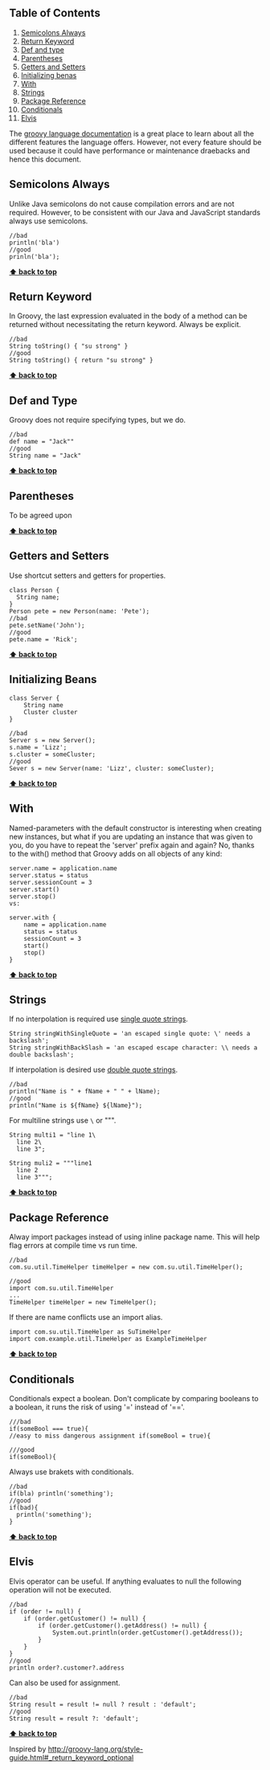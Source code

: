 ## Table of Contents

  1. [Semicolons Always](#semicolons-always)
  1. [Return Keyword](#return-keyword)
  1. [Def and type](#def-and-type)
  1. [Parentheses](#parentheses)
  1. [Getters and Setters](#getters-and-setters)
  1. [Initializing benas](#initializing-beans)
  1. [With](#with)
  1. [Strings](#strings)
  1. [Package Reference](#package-reference)
  1. [Conditionals](#conditionals)
  1. [Elvis](#elvis)

The [groovy language documentation](http://docs.groovy-lang.org/latest/html/documentation/index.htm) is a great place to learn
about all the different features the language offers. However, not every feature should be used because it could have
performance or maintenance draebacks and hence this document.
  

## Semicolons Always
Unlike Java semicolons do not cause compilation errors and are not required. However, to be consistent with our Java and
JavaScript standards always use semicolons.
```
//bad
println('bla')
//good
prinln('bla');
```
**[⬆ back to top](#table-of-contents)**

## Return Keyword
In Groovy, the last expression evaluated in the body of a method can be returned without necessitating the return keyword.
Always be explicit.
```
//bad
String toString() { "su strong" }
//good
String toString() { return "su strong" }
```

**[⬆ back to top](#table-of-contents)**

## Def and Type
Groovy does not require specifying types, but we do.
```
//bad
def name = "Jack""
//good
String name = "Jack"
```

**[⬆ back to top](#table-of-contents)**

## Parentheses
To be agreed upon

**[⬆ back to top](#table-of-contents)**

## Getters and Setters
Use shortcut setters and getters for properties.
```
class Person {
  String name;
}
Person pete = new Person(name: 'Pete');
//bad
pete.setName('John');
//good
pete.name = 'Rick';
```

**[⬆ back to top](#table-of-contents)**

## Initializing Beans
```
class Server {
    String name
    Cluster cluster
}

//bad
Server s = new Server();
s.name = 'Lizz';
s.cluster = someCluster;
//good
Sever s = new Server(name: 'Lizz', cluster: someCluster);
```

**[⬆ back to top](#table-of-contents)**

## With 

Named-parameters with the default constructor is interesting when creating new instances, but what if you are updating an instance that was given to you, do you have to repeat the 'server' prefix again and again? No, thanks to the with() method that Groovy adds on all objects of any kind:
```
server.name = application.name
server.status = status
server.sessionCount = 3
server.start()
server.stop()
vs:

server.with {
    name = application.name
    status = status
    sessionCount = 3
    start()
    stop()
}
```

**[⬆ back to top](#table-of-contents)**

## Strings
If no interpolation is required use [single quote strings](http://docs.groovy-lang.org/latest/html/documentation/index.html#_single_quoted_string).
```
String stringWithSingleQuote = 'an escaped single quote: \' needs a backslash';
String stringWithBackSlash = 'an escaped escape character: \\ needs a double backslash';
```

If interpolation is desired use [double quote strings](http://docs.groovy-lang.org/latest/html/documentation/index.html#_double_quoted_string).
```
//bad
println("Name is " + fName + " " + lName);
//good
println("Name is ${fName} ${lName}");
```

For multiline strings use `\` or """.
```
String multi1 = "line 1\
  line 2\
  line 3";
  
String muli2 = """line1
  line 2
  line 3""";
```

**[⬆ back to top](#table-of-contents)**

## Package Reference
Alway import packages instead of using inline package name.
This will help flag errors at compile time vs run time.
```
//bad
com.su.util.TimeHelper timeHelper = new com.su.util.TimeHelper();

//good
import com.su.util.TimeHelper
...
TimeHelper timeHelper = new TimeHelper();
```

If there are name conflicts use an import alias.
```
import com.su.util.TimeHelper as SuTimeHelper
import com.example.util.TimeHelper as ExampleTimeHelper
```

**[⬆ back to top](#table-of-contents)**

## Conditionals

Conditionals expect a boolean. Don't complicate by comparing booleans to a boolean, it runs the risk of using '=' instead of '=='.

```
///bad
if(someBool === true){
//easy to miss dangerous assignment if(someBool = true){

///good
if(someBool){
```

Always use brakets with conditionals.
```
//bad
if(bla) println('something');
//good
if(bad){
  println('something');
}
```

**[⬆ back to top](#table-of-contents)**

## Elvis
Elvis operator can be useful. If anything evaluates to null the following operation will not be executed.
```
//bad
if (order != null) {
    if (order.getCustomer() != null) {
        if (order.getCustomer().getAddress() != null) {
            System.out.println(order.getCustomer().getAddress());
        }
    }
}
//good
println order?.customer?.address
```

Can also be used for assignment.
```
//bad
String result = result != null ? result : 'default';
//good
String result = result ?: 'default';
```

**[⬆ back to top](#table-of-contents)**

Inspired by
http://groovy-lang.org/style-guide.html#_return_keyword_optional
